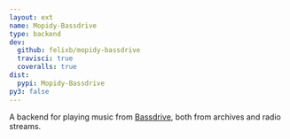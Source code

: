 ```yaml
---
layout: ext
name: Mopidy-Bassdrive
type: backend
dev:
  github: felixb/mopidy-bassdrive
  travisci: true
  coveralls: true
dist:
  pypi: Mopidy-Bassdrive
py3: false
---
```


A backend for playing music from [Bassdrive](https://bassdrive.com/),
both from archives and radio streams.
